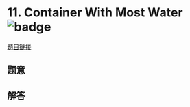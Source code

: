 # 11. Container With Most Water ![badge](https://img.shields.io/badge/-medium-yellow?style=flat-square)

[题目链接](https://leetcode.com/problems/container-with-most-water)

## 题意

## 解答

